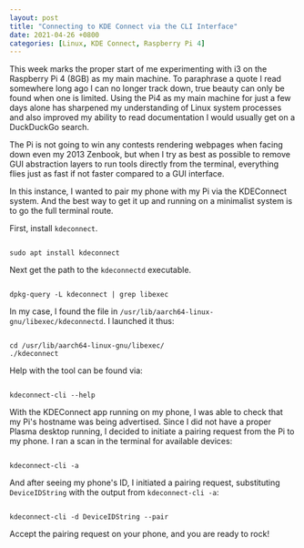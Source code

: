 ```yaml
---
layout: post
title: "Connecting to KDE Connect via the CLI Interface"
date: 2021-04-26 +0800
categories: [Linux, KDE Connect, Raspberry Pi 4]
---
```


This week marks the proper start of me experimenting with i3 on the Raspberry Pi 4 (8GB) as my main machine. To paraphrase a quote I read somewhere long ago I can no longer track down, true beauty can only be found when one is limited. Using the Pi4 as my main machine for just a few days alone has sharpened my understanding of Linux system processes and also improved my ability to read documentation I would usually get on a DuckDuckGo search.

The Pi is not going to win any contests rendering webpages when facing down even my 2013 Zenbook, but when I try as best as possible to remove GUI abstraction layers to run tools directly from the terminal, everything flies just as fast if not faster compared to a GUI interface.

In this instance, I wanted to pair my phone with my Pi via the KDEConnect system. And the best way to get it up and running on a minimalist system is to go the full terminal route.

First, install `kdeconnect`.

```shell

sudo apt install kdeconnect

```

Next get the path to the `kdeconnectd` executable.

```shell

dpkg-query -L kdeconnect | grep libexec

```

In my case, I found the file in `/usr/lib/aarch64-linux-gnu/libexec/kdeconnectd`. I launched it thus:

```shell

cd /usr/lib/aarch64-linux-gnu/libexec/
./kdeconnect

```

Help with the tool can be found via:

```shell

kdeconnect-cli --help

```

With the KDEConnect app running on my phone, I was able to check that my Pi's hostname was being advertised. Since I did not have a proper Plasma desktop running, I decided to initiate a pairing request from the Pi to my phone. I ran a scan in the terminal for available devices:

```shell

kdeconnect-cli -a

```

And after seeing my phone's ID, I initiated a pairing request, substituting `DeviceIDString` with the output from `kdeconnect-cli -a`:

```shell

kdeconnect-cli -d DeviceIDString --pair

```

Accept the pairing request on your phone, and you are ready to rock!
